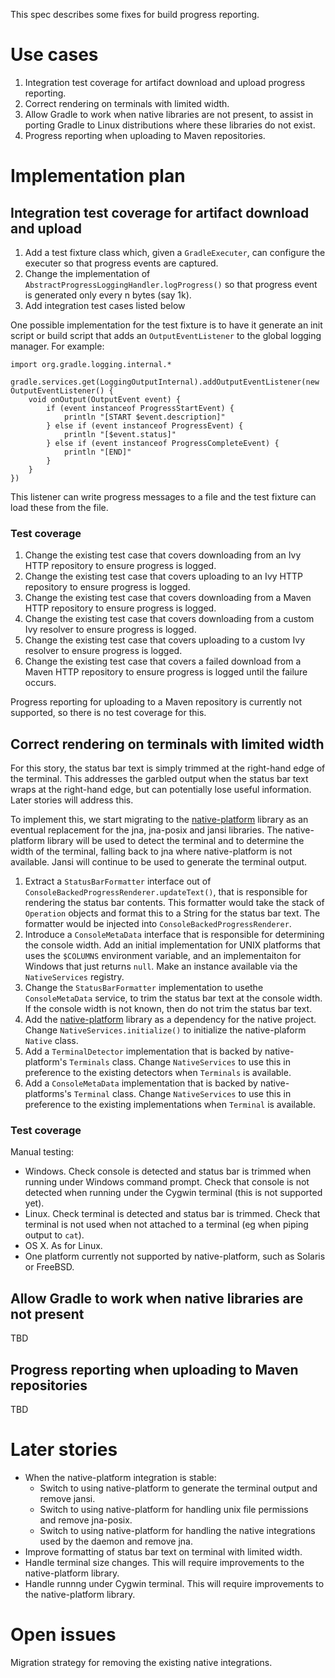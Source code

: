 
This spec describes some fixes for build progress reporting.

# Use cases

1. Integration test coverage for artifact download and upload progress reporting.
2. Correct rendering on terminals with limited width.
3. Allow Gradle to work when native libraries are not present, to assist in porting Gradle to Linux distributions where these libraries do not exist.
4. Progress reporting when uploading to Maven repositories.

# Implementation plan

## Integration test coverage for artifact download and upload

1. Add a test fixture class which, given a `GradleExecuter`, can configure the executer so that progress events are captured.
2. Change the implementation of `AbstractProgressLoggingHandler.logProgress()` so that progress event is generated only every n bytes (say 1k).
3. Add integration test cases listed below

One possible implementation for the test fixture is to have it generate an init script or build script that adds an `OutputEventListener` to the
global logging manager. For example:

    import org.gradle.logging.internal.*

    gradle.services.get(LoggingOutputInternal).addOutputEventListener(new OutputEventListener() {
        void onOutput(OutputEvent event) {
            if (event instanceof ProgressStartEvent) {
                println "[START $event.description]"
            } else if (event instanceof ProgressEvent) {
                println "[$event.status]"
            } else if (event instanceof ProgressCompleteEvent) {
                println "[END]"
            }
        }
    })

This listener can write progress messages to a file and the test fixture can load these from the file.

### Test coverage

1. Change the existing test case that covers downloading from an Ivy HTTP repository to ensure progress is logged.
2. Change the existing test case that covers uploading to an Ivy HTTP repository to ensure progress is logged.
3. Change the existing test case that covers downloading from a Maven HTTP repository to ensure progress is logged.
4. Change the existing test case that covers downloading from a custom Ivy resolver to ensure progress is logged.
5. Change the existing test case that covers uploading to a custom Ivy resolver to ensure progress is logged.
6. Change the existing test case that covers a failed download from a Maven HTTP repository to ensure progress is logged until the failure occurs.

Progress reporting for uploading to a Maven repository is currently not supported, so there is no test coverage for this.

## Correct rendering on terminals with limited width

For this story, the status bar text is simply trimmed at the right-hand edge of the terminal. This addresses the garbled output when the status bar
text wraps at the right-hand edge, but can potentially lose useful information. Later stories will address this.

To implement this, we start migrating to the [native-platform](https://github.com/adammurdoch/native-platform) library as an eventual replacement
for the jna, jna-posix and jansi libraries. The native-platform library will be used to detect the terminal and to determine the width of the
terminal, falling back to jna where native-platform is not available. Jansi will continue to be used to generate the terminal output.

1. Extract a `StatusBarFormatter` interface out of `ConsoleBackedProgressRenderer.updateText()`, that is responsible for rendering the status bar
   contents. This formatter would take the stack of `Operation` objects and format this to a String for the status bar text. The formatter
   would be injected into `ConsoleBackedProgressRenderer`.
2. Introduce a `ConsoleMetaData` interface that is responsible for determining the console width. Add an initial implementation for UNIX platforms that
   uses the `$COLUMNS` environment variable, and an implementaiton for Windows that just returns `null`. Make an instance available via the
   `NativeServices` registry.
3. Change the `StatusBarFormatter` implementation to usethe `ConsoleMetaData` service, to trim the status bar text at the console width. If the console
   width is not known, then do not trim the status bar text.
4. Add the [native-platform](https://github.com/adammurdoch/native-platform) library as a dependency for the native project. Change
   `NativeServices.initialize()` to initialize the native-plaform `Native` class.
5. Add a `TerminalDetector` implementation that is backed by native-platform's `Terminals` class. Change `NativeServices` to use this in preference to
   the existing detectors when `Terminals` is available.
6. Add a `ConsoleMetaData` implementation that is backed by native-platforms's `Terminal` class. Change `NativeServices` to use this in preference to the
   existing implementations when `Terminal` is available.

### Test coverage

Manual testing:
* Windows. Check console is detected and status bar is trimmed when running under Windows command prompt. Check that console is not detected when
  running under the Cygwin terminal (this is not supported yet).
* Linux. Check terminal is detected and status bar is trimmed. Check that terminal is not used when not attached to a terminal (eg when piping output
  to `cat`).
* OS X. As for Linux.
* One platform currently not supported by native-platform, such as Solaris or FreeBSD.

## Allow Gradle to work when native libraries are not present

TBD

## Progress reporting when uploading to Maven repositories

TBD

# Later stories

* When the native-platform integration is stable:
  * Switch to using native-platform to generate the terminal output and remove jansi.
  * Switch to using native-platform for handling unix file permissions and remove jna-posix.
  * Switch to using native-platform for handling the native integrations used by the daemon and remove jna.
* Improve formatting of status bar text on terminal with limited width.
* Handle terminal size changes. This will require improvements to the native-platform library.
* Handle runnng under Cygwin terminal. This will require improvements to the native-platform library.

# Open issues

Migration strategy for removing the existing native integrations.

